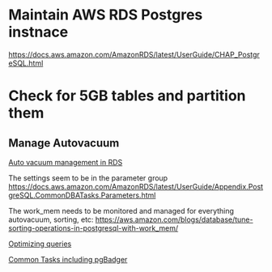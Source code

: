 # Maintain AWS RDS Postgres instnace
https://docs.aws.amazon.com/AmazonRDS/latest/UserGuide/CHAP_PostgreSQL.html

# Check for 5GB tables and partition them

## Manage  Autovacuum

[Auto vacuum management in RDS](https://docs.aws.amazon.com/AmazonRDS/latest/UserGuide/Appendix.PostgreSQL.CommonDBATasks.Autovacuum.html)

The settings seem to be in the parameter group
https://docs.aws.amazon.com/AmazonRDS/latest/UserGuide/Appendix.PostgreSQL.CommonDBATasks.Parameters.html

The work_mem needs to be monitored and managed for everything autovacuum, sorting, etc:
https://aws.amazon.com/blogs/database/tune-sorting-operations-in-postgresql-with-work_mem/


[Optimizing queries](https://aws.amazon.com/blogs/database/optimizing-and-tuning-queries-in-amazon-rds-postgresql-based-on-native-and-external-tools/)


[Common Tasks including pgBadger](https://docs.amazonaws.cn/en_us/AmazonRDS/latest/UserGuide/Appendix.PostgreSQL.CommonDBATasks.html)
